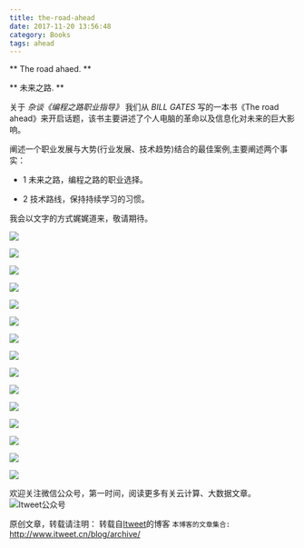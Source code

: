 ```yaml
---
title: the-road-ahead
date: 2017-11-20 13:56:48
category: Books
tags: ahead
---
```

** The road ahaed. **

** 未来之路. **

关于 *杂谈《编程之路职业指导》* 我们从 *BILL GATES* 写的一本书《The road ahead》来开启话题，该书主要讲述了个人电脑的革命以及信息化对未来的巨大影响。

阐述一个职业发展与大势(行业发展、技术趋势)结合的最佳案例,主要阐述两个事实：

* 1 未来之路，编程之路的职业选择。

* ​2 技术路线，保持持续学习的习惯。

我会以文字的方式娓娓道来，敬请期待。

![](https://github.com/itweet/labs/raw/master/startup/img/the-road-ahead/01.jpg)

![](https://github.com/itweet/labs/raw/master/startup/img/the-road-ahead/02.jpg)

![](https://github.com/itweet/labs/raw/master/startup/img/the-road-ahead/03.jpg)

![](https://github.com/itweet/labs/raw/master/startup/img/the-road-ahead/04.jpg)

![](https://github.com/itweet/labs/raw/master/startup/img/the-road-ahead/05.jpg)

![](https://github.com/itweet/labs/raw/master/startup/img/the-road-ahead/06.jpg)

![](https://github.com/itweet/labs/raw/master/startup/img/the-road-ahead/07.jpg)

![](https://github.com/itweet/labs/raw/master/startup/img/the-road-ahead/08.jpg)

![](https://github.com/itweet/labs/raw/master/startup/img/the-road-ahead/09.jpg)

![](https://github.com/itweet/labs/raw/master/startup/img/the-road-ahead/10.jpg)

![](https://github.com/itweet/labs/raw/master/startup/img/the-road-ahead/11.jpg)

![](https://github.com/itweet/labs/raw/master/startup/img/the-road-ahead/12.jpg)

![](https://github.com/itweet/labs/raw/master/startup/img/the-road-ahead/13.jpg)

![](https://github.com/itweet/labs/raw/master/startup/img/the-road-ahead/14.jpg)

![](https://github.com/itweet/labs/raw/master/startup/img/the-road-ahead/15.jpg)

欢迎关注微信公众号，第一时间，阅读更多有关云计算、大数据文章。
![Itweet公众号](https://github.com/itweet/labs/raw/master/common/img/weixin_public.gif)

原创文章，转载请注明： 转载自[Itweet](http://www.itweet.cn)的博客
`本博客的文章集合:` http://www.itweet.cn/blog/archive/